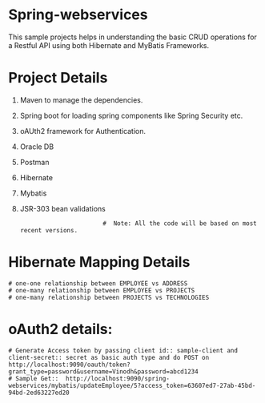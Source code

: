 # Spring-webservices
  This sample projects helps in understanding the basic CRUD operations for a Restful API using both Hibernate and MyBatis Frameworks.
    
# Project Details
  1. Maven to manage the dependencies.
  2. Spring boot for loading spring components like Spring Security etc.
  3. oAUth2 framework for Authentication.
  4. Oracle DB 
  5. Postman
  6. Hibernate
  7. Mybatis
  8. JSR-303 bean validations
  
  
                                #  Note: All the code will be based on most recent versions.
 

  
 # Hibernate Mapping Details
   
    # one-one relationship between EMPLOYEE vs ADDRESS
    # one-many relationship between EMPLOYEE vs PROJECTS
    # one-many relationship between PROJECTS vs TECHNOLOGIES
    
    
 # oAuth2 details:
    # Generate Access token by passing client id:: sample-client and client-secret:: secret as basic auth type and do POST on http://localhost:9090/oauth/token?grant_type=password&username=Vinodh&password=abcd1234
    # Sample Get::  http://localhost:9090/spring-webservices/mybatis/updateEmployee/5?access_token=63607ed7-27ab-45bd-94bd-2ed63227ed20
  
